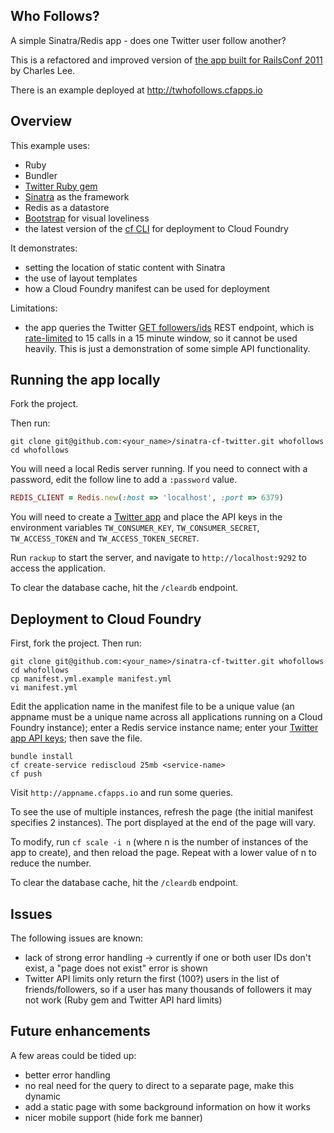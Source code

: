 ## Who Follows?

A simple Sinatra/Redis app - does one Twitter user follow another?

This is a refactored and improved version of [the app built for RailsConf 2011](http://support.cloudfoundry.com/entries/20117991-cloud-foundry-workshop-at-railsconf-2011) by Charles Lee.

There is an example deployed at <http://twhofollows.cfapps.io>

## Overview

This example uses:

- Ruby
- Bundler
- [Twitter Ruby gem](https://github.com/sferik/twitter)
- [Sinatra](http://www.sinatrarb.com/) as the framework
- Redis as a datastore
- [Bootstrap](http://getbootstrap.com) for visual loveliness
- the latest version of the [cf CLI](https://console.run.pivotal.io/tools) for deployment to Cloud Foundry

It demonstrates:

- setting the location of static content with Sinatra
- the use of layout templates
- how a Cloud Foundry manifest can be used for deployment

Limitations:

- the app queries the Twitter [GET followers/ids](https://dev.twitter.com/docs/api/1.1/get/followers/ids) REST endpoint, which is [rate-limited](https://dev.twitter.com/docs/rate-limiting/1.1/limits) to 15 calls in a 15 minute window, so it cannot be used heavily. This is just a demonstration of some simple API functionality.  

## Running the app locally

Fork the project.

Then run:

    git clone git@github.com:<your_name>/sinatra-cf-twitter.git whofollows
    cd whofollows

You will need a local Redis server running. If you need to connect with a password, edit the follow line to add a `:password` value.

```ruby
REDIS_CLIENT = Redis.new(:host => 'localhost', :port => 6379)
```

You will need to create a [Twitter app](http://apps.twitter.com) and place the API keys in the environment variables `TW_CONSUMER_KEY`, `TW_CONSUMER_SECRET`, `TW_ACCESS_TOKEN` and `TW_ACCESS_TOKEN_SECRET`.

Run `rackup` to start the server, and navigate to `http://localhost:9292` to access the application.

To clear the database cache, hit the `/cleardb` endpoint.

## Deployment to Cloud Foundry

First, fork the project. Then run:

    git clone git@github.com:<your_name>/sinatra-cf-twitter.git whofollows
    cd whofollows
    cp manifest.yml.example manifest.yml
    vi manifest.yml

Edit the application name in the manifest file to be a unique value (an appname must be a unique name across all applications running on a Cloud Foundry instance); enter a Redis service instance name; enter your [Twitter app API keys](http://apps.twitter.com); then save the file.

    bundle install
    cf create-service rediscloud 25mb <service-name>
    cf push

Visit `http://appname.cfapps.io` and run some queries.

To see the use of multiple instances, refresh the page (the initial manifest specifies 2 instances). The port displayed at the end of the page will vary.

To modify, run `cf scale -i n` (where n is the number of instances of the app to create), and then reload the page. Repeat with a lower value of n to reduce the number.

To clear the database cache, hit the `/cleardb` endpoint.

## Issues

The following issues are known:

- lack of strong error handling -> currently if one or both user IDs don't exist, a "page does not exist" error is shown
- Twitter API limits only return the first (100?) users in the list of friends/followers, so if a user has many thousands of followers it may not work (Ruby gem and Twitter API hard limits)

## Future enhancements

A few areas could be tided up:

- better error handling
- no real need for the query to direct to a separate page, make this dynamic
- add a static page with some background information on how it works
- nicer mobile support (hide fork me banner)
